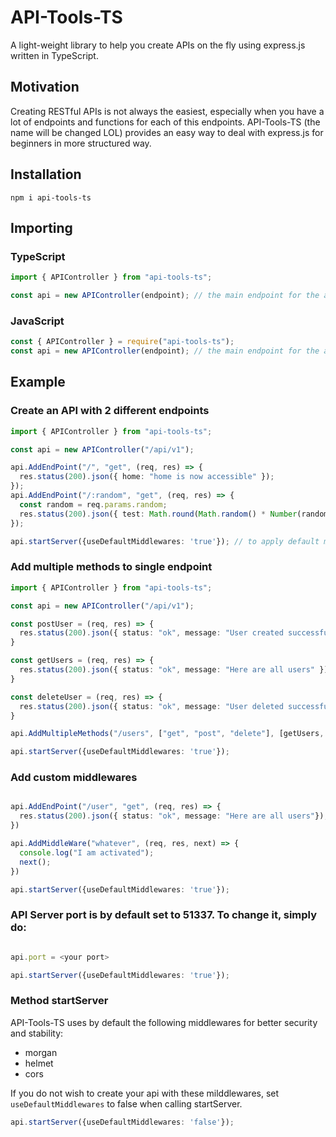 # API-Tools-TS

A light-weight library to help you create APIs on the fly using express.js written in TypeScript.
<br>

## Motivation

Creating RESTful APIs is not always the easiest, especially when you have a lot of endpoints and functions for each of this endpoints. API-Tools-TS (the name will be changed LOL) provides an easy way to deal with express.js for beginners in more structured way.
<br>

## Installation

```
npm i api-tools-ts
```

## Importing

### TypeScript

```ts
import { APIController } from "api-tools-ts";

const api = new APIController(endpoint); // the main endpoint for the api you wish to create
```

### JavaScript

```js
const { APIController } = require("api-tools-ts");
const api = new APIController(endpoint); // the main endpoint for the api you wish to create
```

## Example

### Create an API with 2 different endpoints

```ts
import { APIController } from "api-tools-ts";

const api = new APIController("/api/v1");

api.AddEndPoint("/", "get", (req, res) => {
  res.status(200).json({ home: "home is now accessible" });
});
api.AddEndPoint("/:random", "get", (req, res) => {
  const random = req.params.random;
  res.status(200).json({ test: Math.round(Math.random() * Number(random)) });
});

api.startServer({useDefaultMiddlewares: 'true'}); // to apply default middlewares ["cors", "morgan", "helmet"]
```

### Add multiple methods to single endpoint

```ts
import { APIController } from "api-tools-ts";

const api = new APIController("/api/v1");

const postUser = (req, res) => {
  res.status(200).json({ status: "ok", message: "User created successfully." });
}

const getUsers = (req, res) => {
  res.status(200).json({ status: "ok", message: "Here are all users" });
}

const deleteUser = (req, res) => {
  res.status(200).json({ status: "ok", message: "User deleted successfully" });
}

api.AddMultipleMethods("/users", ["get", "post", "delete"], [getUsers, postUser, deleteUser] );

api.startServer({useDefaultMiddlewares: 'true'});
```

### Add custom middlewares

```ts

api.AddEndPoint("/user", "get", (req, res) => {
  res.status(200).json({ status: "ok", message: "Here are all users"});
})

api.AddMiddleWare("whatever", (req, res, next) => {
  console.log("I am activated");
  next();
})

api.startServer({useDefaultMiddlewares: 'true'});
```

### API Server port is by default set to 51337. To change it, simply do:

```ts

api.port = <your port>

api.startServer({useDefaultMiddlewares: 'true'});
```

### Method startServer

API-Tools-TS uses by default the following middlewares for better security and stability:

-   morgan
-   helmet
-   cors

If you do not wish to create your api with these milddlewares, set `useDefaultMiddlewares` to false when calling startServer.

```ts
api.startServer({useDefaultMiddlewares: 'false'});

```
